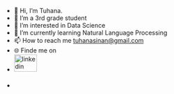 - 👋 Hi, I’m Tuhana.
- 🏫 I’m a 3rd grade student
- 👀 I’m interested in Data Science
- 🌱 I’m currently learning Natural Language Processing
- 📫 How to reach me tuhanasinan@gmail.com
- 🌐 Finde me on
- <div align="left">
  <!-- LinkedIn -->
  <a href="https://www.linkedin.com/in/tuhana-sinan-bb7764294/" target="_blank">
    <img src="https://raw.githubusercontent.com/maurodesouza/profile-readme-generator/master/src/assets/icons/social/linkedin/default.svg" width="52" height="40" alt="linkedin logo" />
  </a>
   <!-- Kaggle -->
  

</div>

###


- 
  
  

<!---
tutisnn/tutisnn is a ✨ special ✨ repository because its `README.md` (this file) appears on your GitHub profile.
You can click the Preview link to take a look at your changes.
--->
